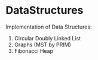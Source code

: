 DataStructures
==============
Implementation of Data Structures:
1. Circular Doubly Linked List
2. Graphs (MST by PRIM)
3. Fibonacci Heap
